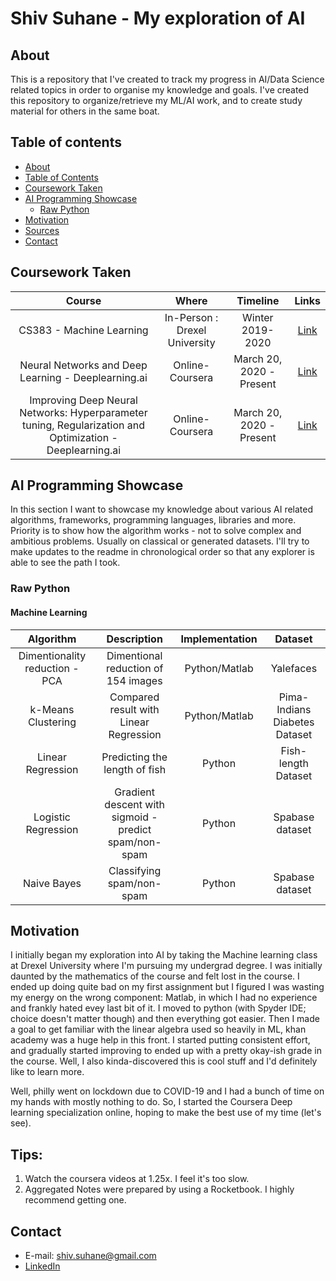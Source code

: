 # Shiv Suhane - My exploration of AI

## About
This is a repository that I've created to track my progress in AI/Data Science related topics in order to organise my knowledge and goals. I've created this repository to organize/retrieve my ML/AI work, and to create study material for others in the same boat.

## Table of contents
- [About](#about)
- [Table of Contents](#table-of-contents)
- [Coursework Taken](#coursework-taken)
- [AI Programming Showcase](#ai-programming-showcase)
	+ [Raw Python](#raw-python)
- [Motivation](#motivation)
- [Sources](#sources)
- [Contact](#contact)

## Coursework Taken
| Course  | Where | Timeline | Links |
| :---: | :---: | :---: | :---: |
| CS383 - Machine Learning | In-Person : Drexel University | Winter 2019-2020 | [Link](http://catalog.drexel.edu/search/?P=CS%20383) |
| Neural Networks and Deep Learning - Deeplearning.ai | Online-Coursera | March 20, 2020 - Present | [Link](https://www.coursera.org/learn/neural-networks-deep-learning/) |
| Improving Deep Neural Networks: Hyperparameter tuning, Regularization and Optimization - Deeplearning.ai | Online-Coursera | March 20, 2020 - Present | [Link](https://www.coursera.org/learn/deep-neural-network?specialization=deep-learning) |


## AI Programming Showcase
In this section I want to showcase my knowledge about various AI related algorithms, frameworks, programming languages, libraries and more. Priority is to show how the algorithm works - not to solve complex and ambitious problems. Usually on classical or generated datasets. I'll try to make updates to the readme in chronological order so that any explorer is able to see the path I took.

### Raw Python

#### Machine Learning
| Algorithm  | Description | Implementation | Dataset 
| :---: | :---: | :---: | :---: 
| Dimentionality reduction - PCA | Dimentional reduction of 154 images | Python/Matlab | Yalefaces | 18.04.2017 
| k-Means Clustering | Compared result with Linear Regression |  Python/Matlab  | Pima-Indians Diabetes Dataset 
| Linear Regression | Predicting the length of fish| Python | Fish-length Dataset
| Logistic Regression | Gradient descent with sigmoid - predict spam/non-spam  | Python | Spabase dataset
| Naive Bayes | Classifying spam/non-spam | Python  | Spabase dataset

## Motivation
I initially began my exploration into AI by taking the Machine learning class at Drexel University where I'm pursuing my undergrad degree. I was initially daunted by the mathematics of the course and felt lost in the course. I ended up doing quite bad on my first assignment but I figured I was wasting my energy on the wrong component: Matlab, in which I had no experience and frankly hated evey last bit of it. I moved to python (with Spyder IDE; choice doesn't matter though) and then everything got easier. Then I made a goal to get familiar with the linear algebra used so heavily in ML, khan academy was a huge help in this front. I started putting consistent effort, and gradually started improving to ended up with a pretty okay-ish grade in the course. Well, I also kinda-discovered this is cool stuff and I'd definitely like to learn more. 

Well, philly went on lockdown due to COVID-19 and I had a bunch of time on my hands with mostly nothing to do. So, I started  the Coursera Deep learning specialization online, hoping to make the best use of my time (let's see).

## Tips:
1. Watch the coursera videos at 1.25x. I feel it's too slow.
2. Aggregated Notes were prepared by using a Rocketbook. I highly recommend getting one.

## Contact
- E-mail: shiv.suhane@gmail.com
- [LinkedIn](https://www.linkedin.com/in/shivansh-suhane/)
